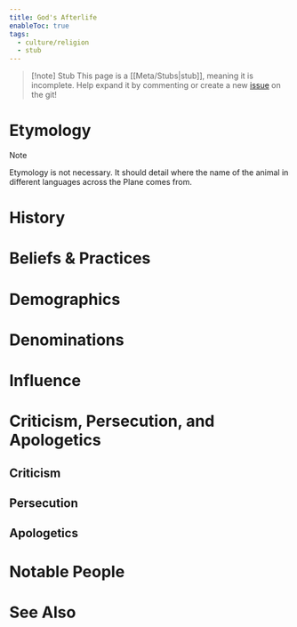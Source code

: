 ```yaml
---
title: God's Afterlife
enableToc: true
tags:
  - culture/religion
  - stub
---
```


> [!note] Stub
> This page is a [[Meta/Stubs|stub]], meaning it is incomplete. Help expand it by commenting or create a new [issue](https://github.com/RagtimeGal/quartz--encyclopedia-mysenvaria/issues/new/choose) on the git!


# Etymology

> [!note]
> Etymology is not necessary. It should detail where the name of the animal in different languages across the Plane comes from.
# History

# Beliefs & Practices

# Demographics

# Denominations

# Influence

# Criticism, Persecution, and Apologetics
## Criticism

## Persecution

## Apologetics

# Notable People

# See Also